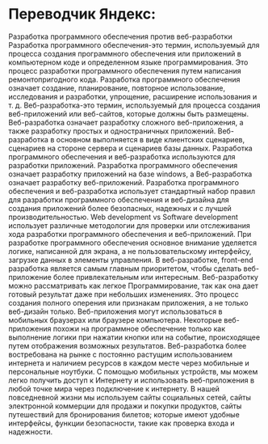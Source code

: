 # Переводчик Яндекс:

Разработка программного обеспечения против веб-разработки
Разработка программного обеспечения-это термин, используемый для процесса создания программного обеспечения или приложений в компьютерном коде и определенном языке программирования. Это процесс разработки программного обеспечения путем написания ремонтопригодного кода. Разработка программного обеспечения означает создание, планирование, повторное использование, исследования и разработки, упрощение, расширение использования и т. д. Веб-разработка-это термин, используемый для процесса создания веб-приложений или веб-сайтов, которые должны быть размещены. Веб-разработка означает разработку сложного веб-приложения, а также разработку простых и одностраничных приложений. Веб-разработка в основном выполняется в виде клиентских сценариев, сценариев на стороне сервера и сценариев базы данных.
Разработка программного обеспечения и веб-разработка используются для разработки приложений. Разработка программного обеспечения означает разработку приложений на базе windows, а Веб-разработка означает разработку веб-приложений. Разработка программного обеспечения и веб-разработка использует стандартный набор правил для разработки программного обеспечения и веб-дизайна для создания приложений более безопасных, надежных и с лучшей производительностью.
Web development vs Software development использует различные методологии для проверки или отслеживания хода разработки программного обеспечения и веб-приложений. При разработке программного обеспечения основное внимание уделяется логике, написанной для экрана, а не пользовательскому интерфейсу, загрузке данных в элементы управления. В веб-разработке, front-end разработка является самым главным приоритетом, чтобы сделать веб-приложение более привлекательным или интересным.
Веб-разработку можно рассматривать как легкое Программирование, так как она дает готовый результат даже при небольших изменениях. Это процесс создания полного оперения или признакам приложения, а не только веб-дизайн только. Веб-приложения могут использоваться в мобильных браузерах или браузере компьютера. Некоторые веб-приложения похожи на программное обеспечение только как выполнение логики при нажатии кнопки или на событие, происходящее путем отображения возможных результатов.
Веб-разработка более востребована на рынке с постоянно растущим использованием интернета и наличием ресурсов в каждом месте через мобильные и персональные ноутбуки. С помощью мобильных устройств, мы можем легко получить доступ к Интернету и использовать веб-приложения в любой точке мира через подключение к интернету. В нашей повседневной жизни мы используем сайты социальных сетей, сайты электронной коммерции для продажи и покупки продуктов, сайты путешествий для бронирования билетов; которые имеют удобные интерфейсы, функции безопасности, такие как проверка входа и надежности.
